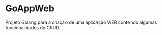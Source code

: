 # GoAppWeb
Projeto Golang para a criação de uma aplicação WEB contendo algumas funcionalidades do CRUD.
